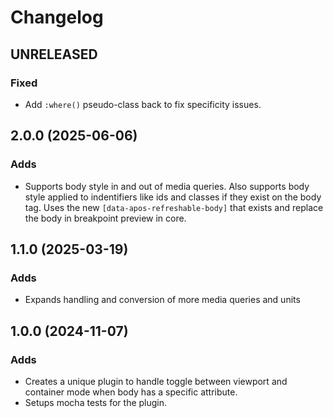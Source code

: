 # Changelog

## UNRELEASED

### Fixed

* Add `:where()` pseudo-class back to fix specificity issues.

## 2.0.0 (2025-06-06)

### Adds

* Supports body style in and out of media queries. Also supports body style applied to indentifiers like ids and classes if they exist on the body tag. 
Uses the new `[data-apos-refreshable-body]` that exists and replace the body in breakpoint preview in core.

## 1.1.0 (2025-03-19)

### Adds

* Expands handling and conversion of more media queries and units

## 1.0.0 (2024-11-07)

### Adds

* Creates a unique plugin to handle toggle between viewport and container mode when body has a specific attribute.
* Setups mocha tests for the plugin.
